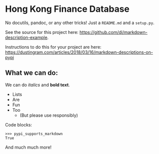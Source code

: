 # Hong Kong Finance Database

No docutils, pandoc, or any other tricks! Just a `README.md` and a `setup.py`.

See the source for this project here:
<https://github.com/di/markdown-description-example>.

Instructions to do this for your project are here:
<https://dustingram.com/articles/2018/03/16/markdown-descriptions-on-pypi>

## What we can do:

We can do *italics* and **bold text**.

* Lists
* Are
* Fun
* Too
  * (But please use responsibly)

Code blocks:
```
>>> pypi_supports_markdown
True
```

And much much more!
